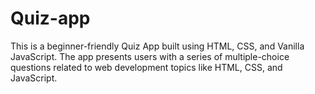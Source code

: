 # Quiz-app
This is a beginner-friendly Quiz App built using HTML, CSS, and Vanilla JavaScript. The app presents users with a series of multiple-choice questions related to web development topics like HTML, CSS, and JavaScript.
